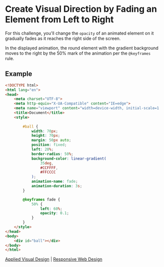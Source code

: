 # Create Visual Direction by Fading an Element from Left to Right

For this challenge, you'll change the `opacity` of an animated element on it gradually fades as it reaches the right side of the screen.

In the displayed animation, the round element with the gradient background moves to the right by the 50% mark of the animation per the `@keyframes` rule.

## Example

```HTML
<!DOCTYPE html>
<html lang="en">
<head>
    <meta charset="UTF-8">
    <meta http-equiv="X-UA-Compatible" content="IE=edge">
    <meta name="viewport" content="width=device-width, initial-scale=1.0">
    <title>Document</title>
    <style>
        
        #ball {
            width: 70px;
            height: 70px;
            margin: 50px auto;
            position: fixed;
            left: 20%;
            border-radius: 50%;
            background-color: linear-gradient(
                35deg,
                #CCFFFF,
                #FFCCCC
            );
            animation-name: fade;
            animation-duration: 3s;
        }

        @keyframes fade {
            50% {
                left: 60%;
                opacity: 0.1;
            }
        }
    </style>
</head>
<body>
    <div id="ball"></div> 
</body>
</html>
```

[Applied Visual Design](/responsive-web-design/applied-visual-design.md) | [Responsive Web Design](/responsive-web-design.md)
